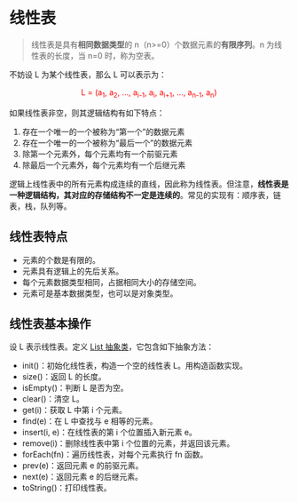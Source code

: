 # 线性表

> 线性表是具有**相同数据类型**的 n（n>=0）个数据元素的**有限序列**。n 为线性表的长度，当 n=0 时，称为空表。

不妨设 L 为某个线性表，那么 L 可以表示为：

<p align="center" style="color: red;">L = (a<sub>1</sub>, a<sub>2</sub>, ..., a<sub>i-1</sub>, a<sub>i</sub>, a<sub>i+1</sub>, ..., a<sub>n-1</sub>, a<sub>n</sub>)</p>

如果线性表非空，则其逻辑结构有如下特点：

1. 存在一个唯一的一个被称为“第一个”的数据元素
2. 存在一个唯一的一个被称为“最后一个”的数据元素
3. 除第一个元素外，每个元素均有一个前驱元素
4. 除最后一个元素外，每个元素均有一个后继元素

逻辑上线性表中的所有元素构成连续的直线，因此称为线性表。但注意，**线性表是一种逻辑结构，其对应的存储结构不一定是连续的**。常见的实现有：顺序表，链表，栈，队列等。

## 线性表特点

- 元素的个数是有限的。
- 元素具有逻辑上的先后关系。
- 每个元素数据类型相同，占据相同大小的存储空间。
- 元素可是基本数据类型，也可以是对象类型。

## 线性表基本操作

设 L 表示线性表。定义 [List 抽象类](./LinearList.ts)，它包含如下抽象方法：

- init()：初始化线性表，构造一个空的线性表 L。用构造函数实现。
- size()：返回 L 的长度。
- isEmpty()：判断 L 是否为空。
- clear()：清空 L。
- get(i)：获取 L 中第 i 个元素。
- find(e)：在 L 中查找与 e 相等的元素。
- insert(i, e)：在线性表的第 i 个位置插入新元素 e。
- remove(i)：删除线性表中第 i 个位置的元素，并返回该元素。
- forEach(fn)：遍历线性表，对每个元素执行 fn 函数。
- prev(e)：返回元素 e 的前驱元素。
- next(e)：返回元素 e 的后继元素。
- toString()：打印线性表。
